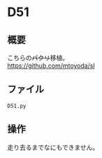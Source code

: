 # D51

## 概要
こちらの~~パクリ~~移植。<br/>
https://github.com/mtoyoda/sl

## ファイル
   `D51.py`

## 操作
走り去るまでなにもできません。
